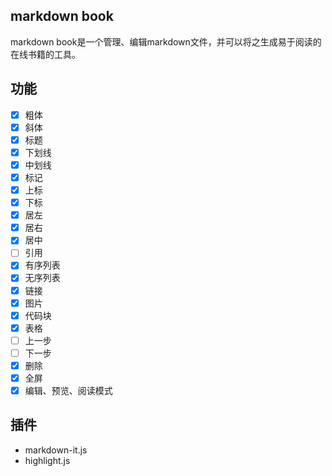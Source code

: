 ## markdown book
markdown book是一个管理、编辑markdown文件，并可以将之生成易于阅读的在线书籍的工具。

## 功能
- [x]  粗体
- [x]  斜体
- [x]  标题
- [x]  下划线
- [x]  中划线
- [x]  标记
- [x]  上标
- [x]  下标
- [x]  居左
- [x]  居右
- [x]  居中
- [ ]  引用
- [x]  有序列表
- [x]  无序列表
- [x]  链接
- [x]  图片
- [x]  代码块
- [x]  表格
- [ ]  上一步
- [ ]  下一步
- [x]  删除
- [x]  全屏
- [x]  编辑、预览、阅读模式

## 插件
- markdown-it.js
- highlight.js
